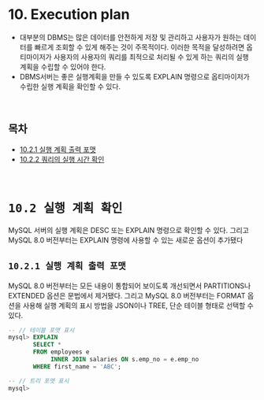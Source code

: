 # 10. Execution plan

- 대부분의 DBMS는 많은 데이터를 안전하게 저장 및 관리하고 사용자가 원하는 데이터를 빠르게 조회할 수 있게 해주는 것이 주목적이다. 이러한 목적을 달성하려면 옵티마이저가 사용자의 사용자의 쿼리를 최적으로 처리될 수 있게 하는 쿼리의 실행 계획을 수립할 수 있어야 한다.
- DBMS서버는 좋은 실행계획을 만들 수 있도록 EXPLAIN 명령으로 옵티마이저가 수립한 실행 계획을 확인할 수 있다.

<br/>

## **목차**
- [10.2.1 실행 계획 출력 포맷](#1)
- [10.2.2 쿼리의 실행 시간 확인](#2)

<br/>

# **`10.2 실행 계획 확인`**
MySQL 서버의 실행 계획은 DESC 또는 EXPLAIN 명령으로 확인할 수 있다. 그리고 MySQL 8.0 버전부터는 EXPLAIN 명령에 사용할 수 있는 새로운 옵션이 추가됐다

## **`10.2.1 실행 계획 출력 포맷`**<a id="1"></a>
MySQL 8.0 버전부터는 모든 내용이 통합되어 보이도록 개선되면서 PARTITIONS나 EXTENDED 옵션은 문법에서 제거됐다. 그리고 MySQL 8.0 버전부터는 FORMAT 옵션을 사용해 실행 계획의 표시 방법을 JSON이나 TREE, 단순 테이블 형태로 선택할 수 있다.

```sql
-- // 테이블 포맷 표시
mysql> EXPLAIN
       SELECT *
       FROM employees e
            INNER JOIN salaries ON s.emp_no = e.emp_no
       WHERE first_name = 'ABC';

-- // 트리 포맷 표시
mysql> 
```